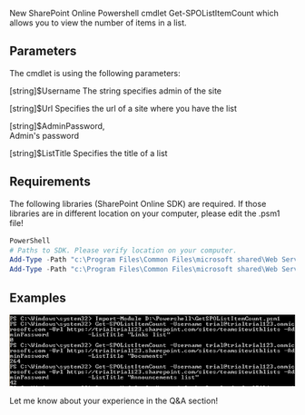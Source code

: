 New SharePoint Online Powershell cmdlet Get-SPOListItemCount which allows you to view the number of items in a list.


<h2>Parameters</h2>

 

The cmdlet is using the following parameters:

 [string]$Username
The string specifies admin of the site

[string]$Url
Specifies the url of a site where you have the list

[string]$AdminPassword,       
Admin's password

[string]$ListTitle
Specifies the title of a list

 

 

<h2>Requirements</h2>

 

The following libraries (SharePoint Online SDK) are required. If those libraries are in different location on your computer, please edit the .psm1 file!

```powershell
PowerShell
# Paths to SDK. Please verify location on your computer.  
Add-Type -Path "c:\Program Files\Common Files\microsoft shared\Web Server Extensions\15\ISAPI\Microsoft.SharePoint.Client.dll"   
Add-Type -Path "c:\Program Files\Common Files\microsoft shared\Web Server Extensions\15\ISAPI\Microsoft.SharePoint.Client.Runtime.dll"  
``` 

 

<h2>Examples</h2>

 
<img src="../Get the number of items in a list/GetSpoListCount.png" width="850">


 

Let me know about your experience in the Q&A section!
